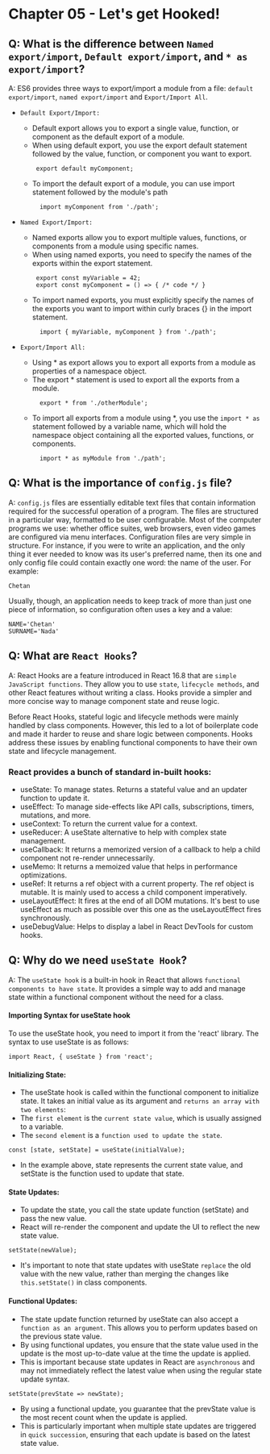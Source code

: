 # Chapter 05 - Let's get Hooked!

## Q: What is the difference between `Named export/import`, `Default export/import`, and `* as export/import`?
A: ES6 provides three ways to export/import a module from a file: `default export/import`, `named export/import` and `Export/Import All`.

* `Default Export/Import:`
  - Default export allows you to export a single value, function, or component as the default export of a module.
  - When using default export, you use the export default statement followed by the value, function, or component you want to export.
     ```
      export default myComponent;
    ```
  - To import the default export of a module, you can use import statement followed by the module's path
    ```
      import myComponent from './path';
    ```

* `Named Export/Import:`
  - Named exports allow you to export multiple values, functions, or components from a module using specific names.
  - When using named exports, you need to specify the names of the exports within the export statement.
     ```
      export const myVariable = 42;
      export const myComponent = () => { /* code */ }
    ```
  - To import named exports, you must explicitly specify the names of the exports you want to import within curly  braces {} in the import statement.
    ```
      import { myVariable, myComponent } from './path';
    ```

* `Export/Import All:`
  - Using * as export allows you to export all exports from a module as properties of a namespace object.
  - The export * statement is used to export all the exports from a module.
    ```
      export * from './otherModule';
    ```
  - To import all exports from a module using *, you use the `import * as` statement followed by a variable name, which will hold the namespace object containing all the exported values, functions, or components.
    ```
      import * as myModule from './path';
    ```



## Q: What is the importance of `config.js` file?
A: `config.js` files are essentially editable text files that contain information required for the successful operation of a program. The files are structured in a particular way, formatted to be user configurable.
Most of the computer programs we use: whether office suites, web browsers, even video games are configured via menu interfaces.
Configuration files are very simple in structure. For instance, if you were to write an application, and the only thing it ever needed to know was its user's preferred name, then its one and only config file could contain exactly one word: the name of the user. For example:
```
Chetan
```
Usually, though, an application needs to keep track of more than just one piece of information, so configuration often uses a key and a value:
```
NAME='Chetan'
SURNAME='Nada'
```

## Q: What are `React Hooks`?
A: React Hooks are a feature introduced in React 16.8 that are `simple JavaScript functions`. They allow you to use `state`, `lifecycle methods`, and other React features without writing a class. Hooks provide a simpler and more concise way to manage component state and reuse logic.

Before React Hooks, stateful logic and lifecycle methods were mainly handled by class components. However, this led to a lot of boilerplate code and made it harder to reuse and share logic between components. Hooks address these issues by enabling functional components to have their own state and lifecycle management.

### React provides a bunch of standard in-built hooks:
- useState: To manage states. Returns a stateful value and an updater function to update it.
- useEffect: To manage side-effects like API calls, subscriptions, timers, mutations, and more.
- useContext: To return the current value for a context.
- useReducer: A useState alternative to help with complex state management.
- useCallback: It returns a memorized version of a callback to help a child component not re-render unnecessarily.
- useMemo: It returns a memoized value that helps in performance optimizations.
- useRef: It returns a ref object with a current property. The ref object is mutable. It is mainly used to access a child component imperatively.
- useLayoutEffect: It fires at the end of all DOM mutations. It's best to use useEffect as much as possible over this one as the useLayoutEffect fires synchronously.
- useDebugValue: Helps to display a label in React DevTools for custom hooks.


## Q: Why do we need `useState Hook`?
A: The `useState hook` is a built-in hook in React that allows `functional components to have state`. It provides a simple way to add and manage state within a functional component without the need for a class.

#### Importing Syntax for useState hook
To use the useState hook, you need to import it from the 'react' library. The syntax to use useState is as follows:
```
import React, { useState } from 'react';
```

#### Initializing State:
- The useState hook is called within the functional component to initialize state. It takes an initial value as its argument and `returns an array with two elements`:
- The `first element` is the `current state value`, which is usually assigned to a variable.
- The `second element` is a `function used to update the state`.

```
const [state, setState] = useState(initialValue);
```

- In the example above, state represents the current state value, and setState is the function used to update that state.

#### State Updates:
- To update the state, you call the state update function (setState) and pass the new value.
- React will re-render the component and update the UI to reflect the new state value.

```
setState(newValue);
```

- It's important to note that state updates with useState `replace` the old value with the new value, rather than merging the changes like `this.setState()` in class components.

#### Functional Updates:
- The state update function returned by useState can also accept a `function as an argument`. This allows you to perform updates based on the previous state value.
- By using functional updates, you ensure that the state value used in the update is the most up-to-date value at the time the update is applied.
- This is important because state updates in React are `asynchronous` and may not immediately reflect the latest value when using the regular state update syntax.

```
setState(prevState => newState);
```

- By using a functional update, you guarantee that the prevState value is the most recent count when the update is applied.
- This is particularly important when multiple state updates are triggered in `quick succession`, ensuring that each update is based on the latest state value.

